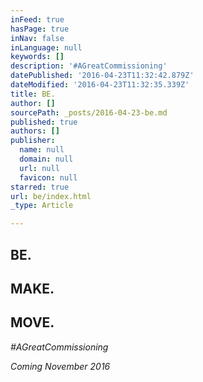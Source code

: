 ```yaml
---
inFeed: true
hasPage: true
inNav: false
inLanguage: null
keywords: []
description: '#AGreatCommissioning'
datePublished: '2016-04-23T11:32:42.879Z'
dateModified: '2016-04-23T11:32:35.339Z'
title: BE.
author: []
sourcePath: _posts/2016-04-23-be.md
published: true
authors: []
publisher:
  name: null
  domain: null
  url: null
  favicon: null
starred: true
url: be/index.html
_type: Article

---
```

## BE.

## MAKE.

## MOVE.

_\#AGreatCommissioning_

_Coming November 2016_